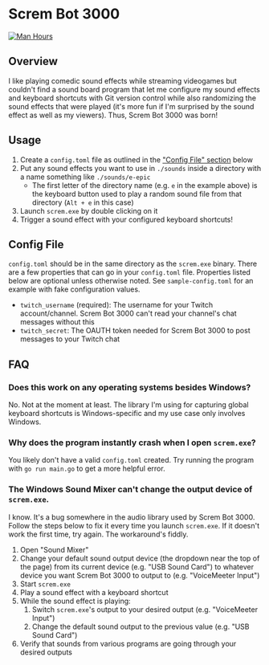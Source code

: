 # Screm Bot 3000

[![Man Hours](https://img.shields.io/endpoint?url=https%3A%2F%2Fmh.jessemillar.com%2Fhours%3Frepo%3Dhttps%3A%2F%2Fgithub.com%2Fjessemillar%2Fscrem.git)](https://jessemillar.com/r/man-hours)

## Overview

I like playing comedic sound effects while streaming videogames but couldn't find a sound board program that let me configure my sound effects and keyboard shortcuts with Git version control while also randomizing the sound effects that were played (it's more fun if I'm surprised by the sound effect as well as my viewers). Thus, Screm Bot 3000 was born!

## Usage

1. Create a `config.toml` file as outlined in the ["Config File" section](#config-file) below
1. Put any sound effects you want to use in `./sounds` inside a directory with a name something like `./sounds/e-epic`
	- The first letter of the directory name (e.g. `e` in the example above) is the keyboard button used to play a random sound file from that directory (`Alt + e` in this case)
1. Launch `screm.exe` by double clicking on it
1. Trigger a sound effect with your configured keyboard shortcuts!

## Config File

`config.toml` should be in the same directory as the `screm.exe` binary. There are a few properties that can go in your `config.toml` file. Properties listed below are optional unless otherwise noted. See `sample-config.toml` for an example with fake configuration values.

- `twitch_username` (required): The username for your Twitch account/channel. Screm Bot 3000 can't read your channel's chat messages without this
- `twitch_secret`: The OAUTH token needed for Screm Bot 3000 to post messages to your Twitch chat

## FAQ

### Does this work on any operating systems besides Windows?

No. Not at the moment at least. The library I'm using for capturing global keyboard shortcuts is Windows-specific and my use case only involves Windows.

### Why does the program instantly crash when I open `screm.exe`?

You likely don't have a valid `config.toml` created. Try running the program with `go run main.go` to get a more helpful error.

### The Windows Sound Mixer can't change the output device of `screm.exe`.

I know. It's a bug somewhere in the audio library used by Screm Bot 3000. Follow the steps below to fix it every time you launch `screm.exe`. If it doesn't work the first time, try again. The workaround's fiddly.

1. Open "Sound Mixer"
1. Change your default sound output device (the dropdown near the top of the page) from its current device (e.g. "USB Sound Card") to whatever device you want Screm Bot 3000 to output to (e.g. "VoiceMeeter Input")
1. Start `screm.exe`
1. Play a sound effect with a keyboard shortcut
1. While the sound effect is playing:
	1. Switch `screm.exe`'s output to your desired output (e.g. "VoiceMeeter Input")
	1. Change the default sound output to the previous value (e.g. "USB Sound Card")
1. Verify that sounds from various programs are going through your desired outputs
